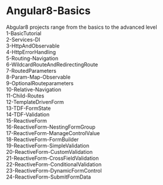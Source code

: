 # Angular8-Basics <br>
Abgular8 projects range from the basics to the advanced level <br>
1-BasicTutorial <br>
2-Services-DI <br>
3-HttpAndObservable <br>
4-HttpErrorHandling <br>
5-Routing-Navigation <br>
6-WildcardRouteAndRedirectingRoute <br>
7-RoutedParameters <br>
8-Param-Map-Observable <br>
9-OptionalRouteparameters <br>
10-Relative-Navigation <br>
11-Child-Routes <br>
12-TemplateDrivenForm <br>
13-TDF-FormState <br>
14-TDF-Validation <br>
15-ReactiveForm <br>
16-ReactiveForm-NestingFormGroup <br>
17-ReactiveForm-ManageControlValue <br>
18-ReactiveForm-FormBuilder <br>
19-ReactiveForm-SimpleValidation <br>
20-ReactiveForm-CustomValidation <br>
21-ReactiveForm-CrossFieldValidation <br>
22-ReactiveForm-ConditionalValidation <br>
23-ReactiveForm-DynamicFormControl <br>
24-ReactiveForm-SubmitFormData <br>
